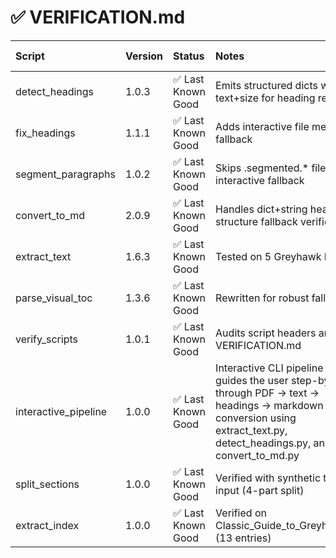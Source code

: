 # ✅ VERIFICATION.md

| Script               | Version   | Status             | Notes                                                                                                                                                                          | Last Verified    |
|:---------------------|:----------|:-------------------|:-------------------------------------------------------------------------------------------------------------------------------------------------------------------------------|:-----------------|
| detect_headings      | 1.0.3     | ✅ Last Known Good | Emits structured dicts with text+size for heading repair                                                                                                                       | 2025-06-02       |
| fix_headings         | 1.1.1     | ✅ Last Known Good | Adds interactive file menu fallback                                                                                                                                            | 2025-06-02       |
| segment_paragraphs   | 1.0.2     | ✅ Last Known Good | Skips .segmented.* files, interactive fallback                                                                                                                                 | 2025-06-02       |
| convert_to_md        | 2.0.9     | ✅ Last Known Good | Handles dict+string headings, structure fallback verified                                                                                                                      | 2025-06-02       |
| extract_text         | 1.6.3     | ✅ Last Known Good | Tested on 5 Greyhawk PDFs                                                                                                                                                      | 2025-05-31 09:45 |
| parse_visual_toc     | 1.3.6     | ✅ Last Known Good | Rewritten for robust fallback                                                                                                                                                  | 2025-06-01 08:05 |
| verify_scripts       | 1.0.1     | ✅ Last Known Good | Audits script headers and VERIFICATION.md                                                                                                                                      | 2025-06-01 10:14 |
| interactive_pipeline | 1.0.0     | ✅ Last Known Good | Interactive CLI pipeline that guides the user step-by-step through PDF → text → headings → markdown conversion using extract_text.py, detect_headings.py, and convert_to_md.py | 2025-06-02       |
| split_sections       | 1.0.0     | ✅ Last Known Good | Verified with synthetic test input (4-part split)                                                                                                                              | 2025-06-01       |
| extract_index        | 1.0.0     | ✅ Last Known Good | Verified on Classic_Guide_to_Greyhawk.txt (13 entries)                                                                                                                         | 2025-06-01       |
